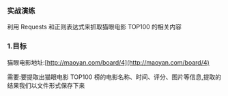 ### 实战演练

利用 Requests 和正则表达式来抓取猫眼电影 TOP100 的相关内容

### 1.目标

猫眼电影地址:[http://maoyan.com/board/4](http://maoyan.com/board/4)

需要:要提取出猫眼电影 TOP100 榜的电影名称、时间、评分、图片等信息,提取的结果我们以文件形式保存下来

  






